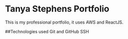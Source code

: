 # Tanya Stephens Portfolio

This is my professional portfolio, it uses AWS and ReactJS.

##Technologies used
Git and GitHub
SSH
